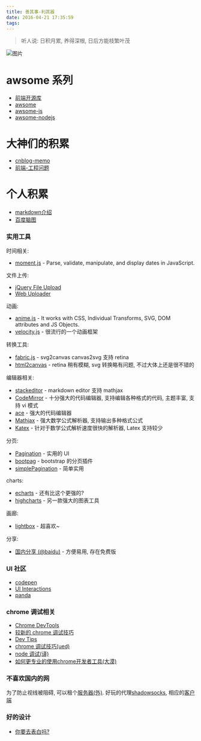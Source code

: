 ```yaml
---
title: 善其事-利其器
date: 2016-04-21 17:35:59
tags:
---
```

> 听人说: 日积月累, 养得深根, 日后方能枝繁叶茂

![图片](/images/2016-4/ori_forest.png)
<!--more-->

# awsome 系列
- [前端开源库](https://www.awesomes.cn/)
- [awsome](https://github.com/sindresorhus/awesome)
- [awsome-js](https://github.com/sorrycc/awesome-javascript)
- [awsome-nodejs](https://github.com/StionZhai/awesome-nodejs)

# 大神们的积累
- [cnblog-memo](http://www.cnblogs.com/jasondan/p/it-memo.html)
- [前端-工程问题](https://github.com/fouber/blog)

# 个人积累
- [markdown介绍](https://cnodejs.org/topic/50f6bc56df9e9fcc58745985)
- [百度脑图](http://naotu.baidu.com/)

### 实用工具

时间相关:
- [moment.js](http://momentjs.com/) - Parse, validate, manipulate, and display dates in JavaScript.

文件上传:
- [jQuery File Upload](https://blueimp.github.io/jQuery-File-Upload/)
- [Web Uploader](http://fex.baidu.com/webuploader/)

动画:
- [anime.js](https://github.com/juliangarnier/anime) - It works with CSS, Individual Transforms, SVG, DOM attributes and JS Objects.
- [velocity.js](http://velocityjs.org/) - 很流行的一个动画框架

转换工具:
- [fabric.js](https://github.com/kangax/fabric.js) - svg2canvas canvas2svg 支持 retina
- [html2canvas](https://github.com/niklasvh/html2canvas) - retina 稍有模糊, svg 转换略有问题, 不过大体上还是很不错的

编辑器相关:
- [stackeditor](https://github.com/benweet/stackedit) - markdown editor 支持 mathjax
- [CodeMirror](https://github.com/codemirror/CodeMirror) - 十分强大的代码编辑器, 支持编辑各种格式的代码, 主题丰富, 支持 vi 模式
- [ace](https://github.com/ajaxorg/ace) - 强大的代码编辑器
- [Mathjax](https://github.com/mathjax/MathJax) - 强大数学公式解析器, 支持输出多种格式公式
- [Katex](https://github.com/Khan/KaTeX) - 针对于数学公式解析速度很快的解析器, Latex 支持较少

分页:
- [Pagination](http://foundation.zurb.com/docs/components/pagination.html) - 实用的 UI
- [bootpag](http://botmonster.com/jquery-bootpag/) - bootstrap 的分页插件
- [simplePagination](http://flaviusmatis.github.io/simplePagination.js/) - 简单实用

charts:
- [echarts](http://echarts.baidu.com/index.html) - 还有比这个更强的?
- [highcharts](https://github.com/highcharts/highcharts) - 另一款强大的图表工具

画廊:
- [lightbox](http://lokeshdhakar.com/projects/lightbox2/) - 超喜欢~

分享:
- [国内分享 (@baidu)](http://share.baidu.com/) - 方便易用, 存在免费版

### UI 社区
- [codepen](http://codepen.io/)
- [UI Interactions](https://uiinteractions.com/)
- [panda](http://usepanda.com/app/#/)

### chrome 调试相关
- [Chrome DevTools](https://developer.chrome.com/devtools)
- [较新的 chrome 调试技巧](https://news.cnblogs.com/n/561440/)
- [Dev Tips](https://umaar.com/dev-tips/)
- [chrome 调试技巧(ued)](http://ued.taobao.org/blog/2012/06/debug-with-chrome-dev-tool/)
- [node 调试(译)](http://blog.sqrtthree.com/2016/02/29/debugging-nodejs-in-chrome-devtools/)
- [如何更专业的使用chrome开发者工具(大漠)](http://www.w3cplus.com/tools/how-to-use-chrome-devtools-like-a-pro.html)

### 不喜欢国内的网
为了防止视线被阻碍, 可以租个[服务器(外)](https://www.conoha.jp/referral/?token=XyEPk77dD11MBfH8sqcT6MpOdkBiz8qv5hPobUho4Kgn3I4C6Fw-Q42). 好玩的代理[shadowsocks](https://shadowsocks.org/en/download/servers.html), 相应的[客户端](https://github.com/shadowsocks/shadowsocks-iOS/wiki/Shadowsocks-for-OSX-%E5%B8%AE%E5%8A%A9)

### 好的设计
- [你要去表白吗?](https://www.qiugouda.com/love/#/section-9/page-3)
